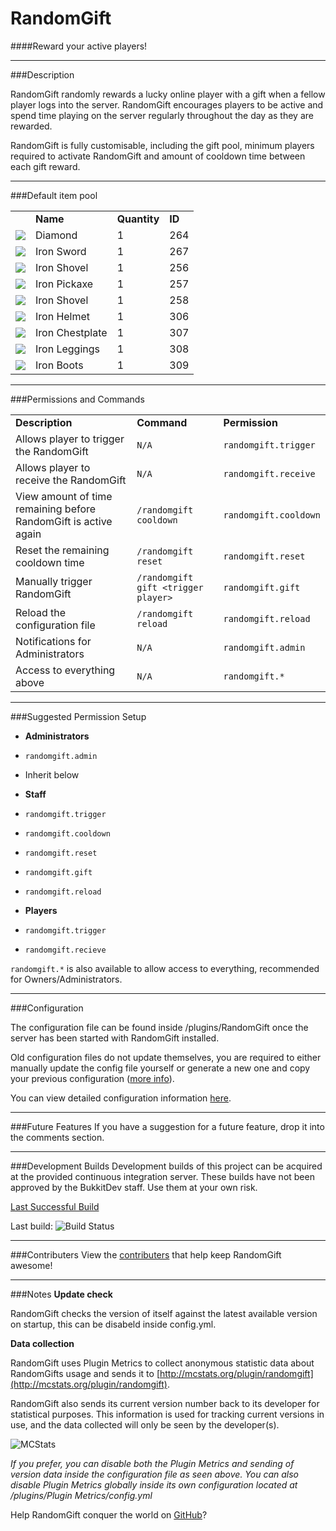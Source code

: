 RandomGift
==========
####Reward your active players!

***

###Description

RandomGift randomly rewards a lucky online player with a gift when a fellow player logs into the server. 
RandomGift encourages players to be active and spend time playing on the server regularly throughout the day as they are rewarded.

RandomGift is fully customisable, including the gift pool, minimum players required to activate RandomGift and amount of cooldown time between each gift reward.

***

###Default item pool

<table style="width:100%">
    <tr>
        <td>&nbsp;</td>
        <td><b>Name</b></td>
        <td><b>Quantity</b></td>
        <td><b>ID</b></td>
    </tr>
    <tr>
        <td><img src="http://ci-cdn.isitgeo.com/randomgift/images/diamondgem_icon32.png"></td>
        <td>Diamond</td>
        <td>1</td>
        <td>264</td>
    </tr>
    <tr>
        <td><img src="http://ci-cdn.isitgeo.com/randomgift/images/ironsword_icon32.png"></td>
        <td>Iron Sword</td>
        <td>1</td>
        <td>267</td>
    </tr>
    <tr>
        <td><img src="http://ci-cdn.isitgeo.com/randomgift/images/ironshovel_icon32.png"></td>
        <td>Iron Shovel</td>
        <td>1</td>
        <td>256</td>
    </tr>
    <tr>
        <td><img src="http://ci-cdn.isitgeo.com/randomgift/images/ironpickaxe_icon32.png"></td>
        <td>Iron Pickaxe</td>
        <td>1</td>
        <td>257</td>
    </tr>
    <tr>
        <td><img src="http://ci-cdn.isitgeo.com/randomgift/images/ironaxe_icon32.png"></td>
        <td>Iron Shovel</td>
        <td>1</td>
        <td>258</td>
    </tr>
    <tr>
        <td><img src="http://ci-cdn.isitgeo.com/randomgift/images/ironhelmet_icon32.png"></td>
        <td>Iron Helmet</td>
        <td>1</td>
        <td>306</td>
    </tr>
    <tr>
        <td><img src="http://ci-cdn.isitgeo.com/randomgift/images/ironchestplate_icon32.png"></td>
        <td>Iron Chestplate</td>
        <td>1</td>
        <td>307</td>
    </tr>
    <tr>
        <td><img src="http://ci-cdn.isitgeo.com/randomgift/images/ironleggings_icon32.png"></td>
        <td>Iron Leggings</td>
        <td>1</td>
        <td>308</td>
    </tr>
    <tr>
        <td><img src="http://ci-cdn.isitgeo.com/randomgift/images/ironboots_icon32.png"></td>
        <td>Iron Boots</td>
        <td>1</td>
        <td>309</td>
    </tr>
</table>

***

###Permissions and Commands

<table style="width:100%">
    <tr>
        <td><b>Description</b></td>
        <td><b>Command</b></td>
        <td><b>Permission</b></td>
    </tr>
    <tr>
        <td>Allows player to trigger the RandomGift </td>
        <td><code>N/A</code></td>
        <td><code>randomgift.trigger</code></td>
    </tr>
    <tr>
        <td>Allows player to receive the RandomGift</td>
        <td><code>N/A</code></td>
        <td><code>randomgift.receive</code></td>
    </tr>
    <tr>
        <td>View amount of time remaining before RandomGift is active again</td>
        <td><code>/randomgift cooldown</code></td>
        <td><code>randomgift.cooldown</code></td>
    </tr>
    <tr>
        <td>Reset the remaining cooldown time</td>
        <td><code>/randomgift reset</code></td>
        <td><code>randomgift.reset</code></td>
    </tr>
    <tr>
        <td>Manually trigger RandomGift</td>
        <td><code>/randomgift gift &#60;trigger player&#62</code></td>
        <td><code>randomgift.gift</code></td>
    </tr>
    <tr>
        <td>Reload the configuration file</td>
        <td><code>/randomgift reload</code></td>
        <td><code>randomgift.reload</code></td>
    </tr>
    <tr>
        <td>Notifications for Administrators</td>
        <td><code>N/A</code></td>
        <td><code>randomgift.admin</code></td>
    </tr>
	<tr>
        <td>Access to everything above</td>
        <td><code>N/A</code></td>
        <td><code>randomgift.*</code></td>
    </tr>
</table>

***

###Suggested Permission Setup

-   **Administrators**
 -   `randomgift.admin`
 -   Inherit below
 
-   **Staff**
 -   `randomgift.trigger`
 -   `randomgift.cooldown`
 -   `randomgift.reset`
 -   `randomgift.gift`
 -   `randomgift.reload`
 
-   **Players**
 -   `randomgift.trigger`
 -   `randomgift.recieve`

`randomgift.*` is also available to allow access to everything, recommended for Owners/Administrators.

***

###Configuration

The configuration file can be found inside /plugins/RandomGift once the server has been started with RandomGift installed.

Old configuration files do not update themselves, you are required to either manually update the config file yourself or generate a new one and copy your previous configuration ([more info](http://bit.ly/RndmGiftOldCfg)). 

You can view detailed configuration information [here](http://bit.ly/RndmGiftConfig).

***

###Future Features
If you have a suggestion for a future feature, drop it into the comments section.

***

###Development Builds
Development builds of this project can be acquired at the provided continuous integration server. 
These builds have not been approved by the BukkitDev staff. Use them at your own risk.

[Last Successful Build](http://ci.isitgeo.com/browse/RG-RAN/latestSuccessful/artifact)

Last build: ![Build Status](http://ci.isitgeo.com/plugins/servlet/buildStatusImage/RG-RAN)

***

###Contributers
View the [contributers](https://github.com/isitgeorge/RandomGift/graphs/contributors) that help keep RandomGift awesome!

***

###Notes
**Update check**

RandomGift checks the version of itself against the latest available version on startup, this can be disabeld inside config.yml.

**Data collection**

RandomGift uses Plugin Metrics to collect anonymous statistic data about RandomGifts usage and sends it to [http://mcstats.org/plugin/randomgift](http://mcstats.org/plugin/randomgift).

RandomGift also sends its current version number back to its developer for statistical purposes. 
This information is used for tracking current versions in use, and the data collected will only be seen by the developer(s).

![MCStats](http://api.mcstats.org/signature/RandomGift.png)

*If you prefer, you can disable both the Plugin Metrics and sending of version data inside the configuration file as seen above. 
You can also disable Plugin Metrics globally inside its own configuration located at /plugins/Plugin Metrics/config.yml*

Help RandomGift conquer the world on [GitHub](http://github.com/isitgeorge/randomgift)?
